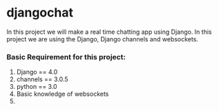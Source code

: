# djangochat
In this project we will make a real time chatting app using Django.
In this project we are using the Django, Django channels and websockets.
### Basic Requirement for this project:
1. Django == 4.0
2. channels == 3.0.5
3. python == 3.0
4. Basic knowledge of websockets
5. 
